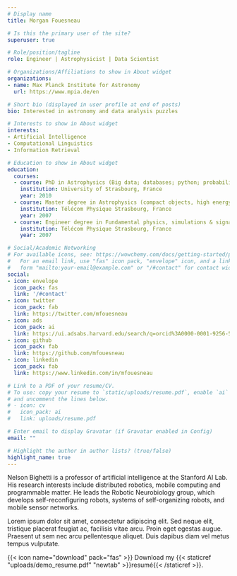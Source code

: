 ```yaml
---
# Display name
title: Morgan Fouesneau

# Is this the primary user of the site?
superuser: true

# Role/position/tagline
role: Engineer | Astrophysicist | Data Scientist

# Organizations/Affiliations to show in About widget
organizations:
- name: Max Planck Institute for Astronomy
  url: https://www.mpia.de/en

# Short bio (displayed in user profile at end of posts)
bio: Interested in astronomy and data analysis puzzles

# Interests to show in About widget
interests:
- Artificial Intelligence
- Computational Linguistics
- Information Retrieval

# Education to show in About widget
education:
  courses:
  - course: PhD in Astrophysics (Big data; databases; python; probabilistic methods)
    institution: University of Strasbourg, France
    year: 2010
  - course: Master degree in Astrophysics (compact objects, high energy, inverse methods, galactic evolution, big data)
    institution: Télécom Physique Strasbourg, France
    year: 2007
  - course: Engineer degree in Fundamental physics, simulations & signal processing
    institution: Télécom Physique Strasbourg, France
    year: 2007

# Social/Academic Networking
# For available icons, see: https://wowchemy.com/docs/getting-started/page-builder/#icons
#   For an email link, use "fas" icon pack, "envelope" icon, and a link in the
#   form "mailto:your-email@example.com" or "/#contact" for contact widget.
social:
- icon: envelope
  icon_pack: fas
  link: '/#contact'
- icon: twitter
  icon_pack: fab
  link: https://twitter.com/mfouesneau
- icon: ads
  icon_pack: ai
  link: https://ui.adsabs.harvard.edu/search/q=orcid%3A0000-0001-9256-5516
- icon: github
  icon_pack: fab
  link: https://github.com/mfouesneau
- icon: linkedin
  icon_pack: fab
  link: https://www.linkedin.com/in/mfouesneau

# Link to a PDF of your resume/CV.
# To use: copy your resume to `static/uploads/resume.pdf`, enable `ai` icons in `params.toml`,
# and uncomment the lines below.
# - icon: cv
#   icon_pack: ai
#   link: uploads/resume.pdf

# Enter email to display Gravatar (if Gravatar enabled in Config)
email: ""

# Highlight the author in author lists? (true/false)
highlight_name: true
---
```


Nelson Bighetti is a professor of artificial intelligence at the Stanford AI Lab. His research interests include distributed robotics, mobile computing and programmable matter. He leads the Robotic Neurobiology group, which develops self-reconfiguring robots, systems of self-organizing robots, and mobile sensor networks.

Lorem ipsum dolor sit amet, consectetur adipiscing elit. Sed neque elit, tristique placerat feugiat ac, facilisis vitae arcu. Proin eget egestas augue. Praesent ut sem nec arcu pellentesque aliquet. Duis dapibus diam vel metus tempus vulputate.

{{< icon name="download" pack="fas" >}} Download my {{< staticref "uploads/demo_resume.pdf" "newtab" >}}resumé{{< /staticref >}}.
